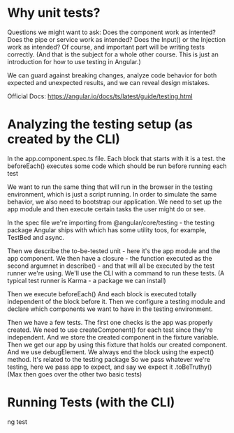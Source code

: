 # Why unit tests?
Questions we might want to ask:
Does the component work as intented? Does the pipe or service work as intended? Does the Input() or the Injection work as intended?
Of course, and important part will be writing tests correctly.
(And that is the subject for a whole other course. This is just an introduction for how to use testing in Angular.)

We can guard against breaking changes, analyze code behavior for both expected and unexpected results, and we can reveal design mistakes.

Official Docs: https://angular.io/docs/ts/latest/guide/testing.html


# Analyzing the testing setup (as created by the CLI)
In the app.component.spec.ts file.
Each block that starts with it is a test.
the beforeEach() executes some code which should be run before running each test

We want to run the same thing that will run in the browser in the testing environment, which is just a script running. In order to simulate the same behavior, we also need to bootstrap our application. We need to set up the app module and then execute certain tasks the user might do or see.

In the spec file we're importing from @angular/core/testing - the testing package Angular ships with which has some utility toos, for example, TestBed and async.

Then we describe the to-be-tested unit - here it's the app module and the app component.
We then have a closure - the function executed as the second argumnet in describe() - and that will all be executed by the test runner we're using. We'll use the CLI with a command to run these tests. (A typical test runner is Karma - a package we can install)

Then we execute beforeEach()
And each block is executed totally independent of the block before it.
Then we configure a testing module and declare which components we want to have in the testing environment.

Then we have a few tests. The first one checks is the app was properly created. 
We need to use createComponent() for each test since they're independent. And we store the created component in the fixture variable.
Then we get our app by using this fixture that holds our created component. And we use debugElement.
We always end the block using the expect() method. It's related to the testing package
So we pass whatever we're testing, here we pass app to expect, and say we expect it .toBeTruthy()
(Max then goes over the other two basic tests)

# Running Tests (with the CLI)
ng test

